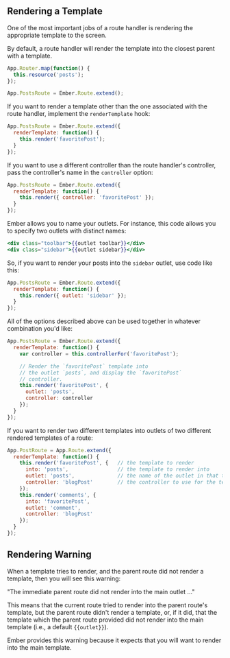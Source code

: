 ## Rendering a Template

One of the most important jobs of a route handler is rendering the
appropriate template to the screen.

By default, a route handler will render the template into the closest 
parent with a template.

```js
App.Router.map(function() {
  this.resource('posts');
});

App.PostsRoute = Ember.Route.extend();
```

If you want to render a template other than the one associated with the
route handler, implement the `renderTemplate` hook:

```js
App.PostsRoute = Ember.Route.extend({
  renderTemplate: function() {
    this.render('favoritePost');
  }
});
```

If you want to use a different controller than the route handler's
controller, pass the controller's name in the `controller` option:

```js
App.PostsRoute = Ember.Route.extend({
  renderTemplate: function() {
    this.render({ controller: 'favoritePost' });
  }
});
```

Ember allows you to name your outlets. For instance, this code allows
you to specify two outlets with distinct names:

```handlebars
<div class="toolbar">{{outlet toolbar}}</div>
<div class="sidebar">{{outlet sidebar}}</div>
```

So, if you want to render your posts into the `sidebar` outlet, use code
like this:

```js
App.PostsRoute = Ember.Route.extend({
  renderTemplate: function() {
    this.render({ outlet: 'sidebar' });
  }
});
```

All of the options described above can be used together in whatever
combination you'd like:

```js
App.PostsRoute = Ember.Route.extend({
  renderTemplate: function() {
    var controller = this.controllerFor('favoritePost');

    // Render the `favoritePost` template into
    // the outlet `posts`, and display the `favoritePost`
    // controller.
    this.render('favoritePost', {
      outlet: 'posts',
      controller: controller
    });
  }
});
```

If you want to render two different templates into outlets of two different rendered templates of a route:

```js
App.PostRoute = App.Route.extend({
  renderTemplate: function() {
    this.render('favoritePost', {   // the template to render
      into: 'posts',                // the template to render into
      outlet: 'posts',              // the name of the outlet in that template
      controller: 'blogPost'        // the controller to use for the template
    });
    this.render('comments', {
      into: 'favoritePost',
      outlet: 'comment',
      controller: 'blogPost'
    });
  }
});
```

## Rendering Warning

When a template tries to render, and the parent route did not render a
template, then you will see this warning:

"The immediate parent route did not render into the main outlet ..."

This means that the current route tried to render into the parent
route's template, but the parent route didn't render a template, or, if
it did, that the template which the parent route provided did not render
into the main template (i.e., a default `{{outlet}}`).

Ember provides this warning because it expects that you will want to
render into the main template.
